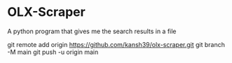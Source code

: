 # OLX-Scraper
A python program that gives me the search results in a file


git remote add origin https://github.com/kansh39/olx-scraper.git
git branch -M main
git push -u origin main

